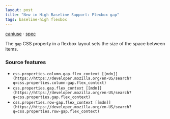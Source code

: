 ```yaml
---
layout: post
title: "New in High Baseline Support: Flexbox gap"
tags: baseline-high flexbox
---
```


[caniuse](https://caniuse.com/?search=flexbox-gap) · [spec](https://drafts.csswg.org/css-align-3/#gaps)

The `gap` CSS property in a flexbox layout sets the size of the space between items.

### Source features

- ``css.properties.column-gap.flex_context [[mdn]](https://https://developer.mozilla.org/en-US/search?q=css.properties.column-gap.flex_context)``
- ``css.properties.gap.flex_context [[mdn]](https://https://developer.mozilla.org/en-US/search?q=css.properties.gap.flex_context)``
- ``css.properties.row-gap.flex_context [[mdn]](https://https://developer.mozilla.org/en-US/search?q=css.properties.row-gap.flex_context)``
